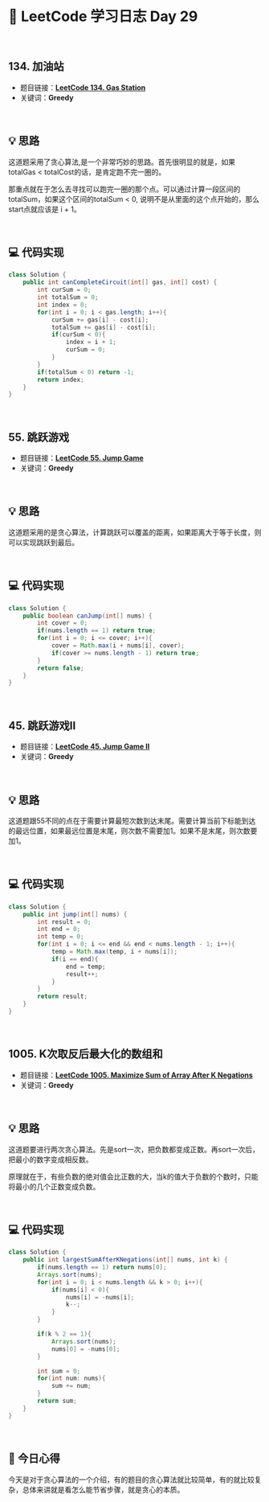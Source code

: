 # 📝 LeetCode 学习日志 Day 29

<br>

## 134. 加油站
- 题目链接：[**LeetCode 134. Gas Station**](https://leetcode.com/problems/gas-station/)
- 关键词：**Greedy**  

<br>

## 💡 思路
这道题采用了贪心算法,是一个非常巧妙的思路。首先很明显的就是，如果totalGas < totalCost的话，是肯定跑不完一圈的。

那重点就在于怎么去寻找可以跑完一圈的那个点。可以通过计算一段区间的totalSum，如果这个区间的totalSum < 0, 说明不是从里面的这个点开始的，那么start点就应该是 i + 1。


<br>

## 💻 代码实现
```java
class Solution {
    public int canCompleteCircuit(int[] gas, int[] cost) {
        int curSum = 0;
        int totalSum = 0;
        int index = 0;
        for(int i = 0; i < gas.length; i++){
            curSum += gas[i] - cost[i];
            totalSum += gas[i] - cost[i];
            if(curSum < 0){
                index = i + 1;
                curSum = 0;
            }
        }
        if(totalSum < 0) return -1;
        return index;
    }
}
```

<br>

## 55. 跳跃游戏
- 题目链接：[**LeetCode 55. Jump Game**](https://leetcode.com/problems/jump-game/)
- 关键词：**Greedy**

<br>

## 💡 思路
这道题采用的是贪心算法，计算跳跃可以覆盖的距离，如果距离大于等于长度，则可以实现跳跃到最后。


<br>

## 💻 代码实现
```java
class Solution {
    public boolean canJump(int[] nums) {
        int cover = 0;
        if(nums.length == 1) return true;
        for(int i = 0; i <= cover; i++){
            cover = Math.max(i + nums[i], cover);
            if(cover >= nums.length - 1) return true;
        }
        return false;
    }
}
```

<br>

## 45. 跳跃游戏II
- 题目链接：[**LeetCode 45. Jump Game II**](https://leetcode.com/problems/jump-game-ii/)
- 关键词：**Greedy**

<br>

## 💡 思路
这道题跟55不同的点在于需要计算最短次数到达末尾。需要计算当前下标能到达的最远位置，如果最远位置是末尾，则次数不需要加1。如果不是末尾，则次数要加1。

<br>

## 💻 代码实现
```java
class Solution {
    public int jump(int[] nums) {
        int result = 0;
        int end = 0;
        int temp = 0;
        for(int i = 0; i <= end && end < nums.length - 1; i++){
            temp = Math.max(temp, i + nums[i]);
            if(i == end){
                end = temp;
                result++;
            }
        }
        return result;
    }
}
```

<br>

## 1005. K次取反后最大化的数组和
- 题目链接：[**LeetCode 1005. Maximize Sum of Array After K Negations**](https://leetcode.com/problems/maximize-sum-of-array-after-k-negations/)
- 关键词：**Greedy**

<br>

## 💡 思路
这道题要进行两次贪心算法。先是sort一次，把负数都变成正数。再sort一次后，把最小的数字变成相反数。

原理就在于，有些负数的绝对值会比正数的大，当k的值大于负数的个数时，只能将最小的几个正数变成负数。




<br>

## 💻 代码实现
```java
class Solution {
    public int largestSumAfterKNegations(int[] nums, int k) {
        if(nums.length == 1) return nums[0];
        Arrays.sort(nums);
        for(int i = 0; i < nums.length && k > 0; i++){
            if(nums[i] < 0){
                nums[i] = -nums[i];
                k--;
            }
        }

        if(k % 2 == 1){
            Arrays.sort(nums);
            nums[0] = -nums[0];
        }

        int sum = 0;
        for(int num: nums){
            sum += num;
        }
        return sum;
    }
}
```

<br>

## 📝 今日心得
今天是对于贪心算法的一个介绍，有的题目的贪心算法就比较简单，有的就比较复杂，总体来讲就是看怎么能节省步骤，就是贪心的本质。